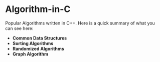 # Algorithm-in-C
Popular Algorithms written in C++.
Here is a quick summary of what you can see here:
- **Common Data Structures**
- **Sorting Algorithms**
- **Randomized Algorithms**
- **Graph Algorithm**
